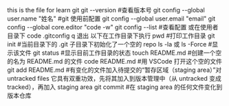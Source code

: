 this is the file for learn git
git --version                               #查看版本号
git config --global user.name "姓名"        #git 使用前配置
git config --global user.email "email"
git config --global core.editor "code -w"
git config --list                            #查看配置
或在使用者目录下 code .gitconfig
q 退出
以下在工作目录下执行 pwd                      #打印工作目录
git init                    #当前目录下的 .git 子目录下初始化了一个空的 repo
ls -la 或 ls -Force         #显示该文件
git status                  #显示目前工作目录的状态
touch README.md             #创建一个空的名为 README.md 的文件
code README.md              #用 VSCode 打开这个空的文件
git add README.md           #有变化的文件加入待提交的“暂存区域（staging area）”对 untracked files 它具有双重功效，先将其加入到版本管理中（从 untracked 变成 tracked），再加入 staging area
git commit                   #在 staging area 的任何文件变化到版本仓库